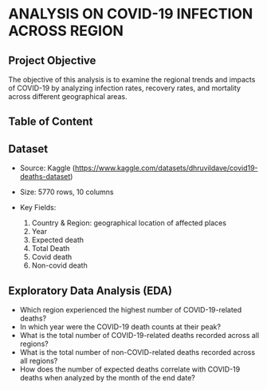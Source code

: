 # ANALYSIS ON COVID-19 INFECTION ACROSS REGION
## Project Objective
The objective of this analysis is to examine the regional trends and impacts of COVID-19 by  analyzing infection rates, recovery rates, and mortality across different geographical areas.
## Table of Content
## Dataset
- Source: Kaggle (https://www.kaggle.com/datasets/dhruvildave/covid19-deaths-dataset)
- Size: 5770 rows, 10 columns
- Key Fields:

  1. Country & Region: geographical location of affected places
  2. Year
  3. Expected death
  4. Total Death
  5. Covid death
  6. Non-covid death
## Exploratory Data Analysis (EDA)
- Which region experienced the highest number of COVID-19-related deaths?
- In which year were the COVID-19 death counts at their peak?
- What is the total number of COVID-19-related deaths recorded across all regions?
- What is the total number of non-COVID-related deaths recorded across all regions?
- How does the number of expected deaths correlate with COVID-19 deaths when analyzed by the month of the end date?
